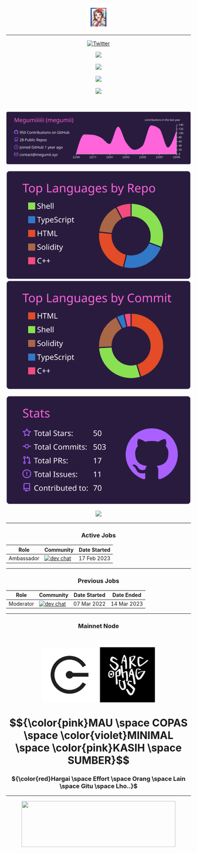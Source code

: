 
 <div align="center">
 
[<img align="center" src='https://raw.githubusercontent.com/Megumiiiiii/Megumiiiiii/main/followpoint-60%20-%20Copy%20-%20Copy%20-%20Copy%20-%20Copy.png' alt='otherLink' height='68'>](https://megumii.blessingway.xyz)


---

[![Twitter](https://img.shields.io/twitter/follow/megumii?style=social)](https://twitter.com/megumii_tez)

[![](https://img.shields.io/static/v1?label=Telegram&message=%E2%9D%A4&logo=Telegram&color=%23e609e6)](https://KatouMegumi.t.me)

[![](https://img.shields.io/static/v1?label=Discord&message=%E2%9D%A4&logo=Discord&color=%23e609e6)](https://discordapp.com/users/873803230042263563)

[![](https://img.shields.io/static/v1?label=Sponsor&message=%E2%9D%A4&logo=GitHub&color=%23e609e6)](https://github.com/sponsors/Megumiiiiii)

[![](https://komarev.com/ghpvc/?username=Megumiiiiii&color=e609e6&style=plastic&label=Visitors)]()

  </div>

</br>

<div align="center">
 
[![](https://raw.githubusercontent.com/Megumiiiiii/Suiiiiiiiiiiiiii/main/profile-summary-card-output/jolly/0-profile-details.svg)](https://github.com/vn7n24fzkq/github-profile-summary-cards)

[![](https://raw.githubusercontent.com/Megumiiiiii/Suiiiiiiiiiiiiii/main/profile-summary-card-output/jolly/1-repos-per-language.svg)](https://github.com/vn7n24fzkq/github-profile-summary-cards) [![](https://raw.githubusercontent.com/Megumiiiiii/Suiiiiiiiiiiiiii/main/profile-summary-card-output/jolly/2-most-commit-language.svg)](https://github.com/vn7n24fzkq/github-profile-summary-cards)

![](https://raw.githubusercontent.com/Megumiiiiii/Suiiiiiiiiiiiiii/main/profile-summary-card-output/jolly/3-stats.svg)

[![](https://github-readme-stats.vercel.app/api?username=Megumiiiiii&show_icons=true&theme=jolly&show=discussions_started,prs_merged,prs_merged_percentage)](https://github.com/anuraghazra/github-readme-stats)

</div>

<!--

<div align="center">
  <div style="display: flex; align-items: flex-start;">
   
https://github.com/Megumiiiiii/Megumiiiiii/assets/98658943/696b96d6-b805-42e3-b7a6-590f58d7014a

  </div>
</div>

-->


</div>

---

<div align="center">
  
### Active Jobs
  
| Role | Community | Date Started |
|----------|---------------------|---------------|
| Ambassador | [![dev chat](https://discordapp.com/api/guilds/753398645507883099/widget.png?style=banner2)]([https://discord.gg/sarcophagus-community-753398645507883099]) | 17 Feb 2023 | 

</div>

---

<div align="center">
 
 ### Previous Jobs
  
| Role | Community | Date Started | Date Ended |
|----------|---------------------|---------------|---------------|
| Moderator | [![dev chat](https://discord.com/api/guilds/789009413976883220/widget.png?style=banner2)]([https://discord.gg/findora]) | 07 Mar 2022 | 14 Mar 2023 |

---

<div align="center">
  
### Mainnet Node
<kbd>

</br>
 
[<img align="center" src='https://raw.githubusercontent.com/Megumiiiiii/Megumiiiiii/main/ctc.png' alt='mises'  width='150' heigth='150'>](https://staking.creditcoin.org/#/validators)
[<img align="center" src='https://raw.githubusercontent.com/Megumiiiiii/Megumiiiiii/main/sarco.jpg' alt='sarco' width='150' heigth='150'>](https://app.dev.sarcophagus.io/archaeologists)
</kbd>

 
  </div>
</div>


<div id="header" align="center">

# $${\color{pink}MAU \space COPAS \space \color{violet}MINIMAL \space \color{pink}KASIH \space  SUMBER}$$

### ${\color{red}Hargai \space Effort \space Orang \space Lain \space  Gitu \space Lho..}$
</div>


---

<div id="header" align="center">
  <img src="https://media.giphy.com/media/v1.Y2lkPTc5MGI3NjExMzNmZTIxZmE3ZmY3MzRiMDcwNDJhYTQ5ZmNlY2YxMWE1OWIyYmVkNSZlcD12MV9pbnRlcm5hbF9naWZzX2dpZklkJmN0PWc/mVBlqOD4ra9jQiI3cC/giphy.gif" height="125" width="420"/>
</div>





